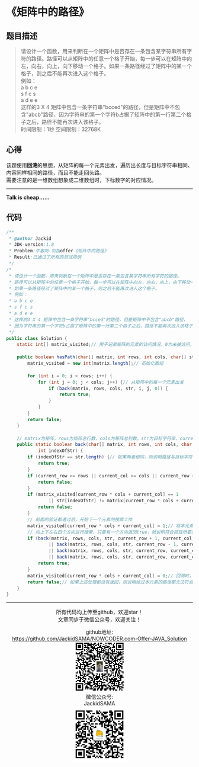# 《矩阵中的路径》
## 题目描述
>请设计一个函数，用来判断在一个矩阵中是否存在一条包含某字符串所有字符的路径。路径可以从矩阵中的任意一个格子开始，每一步可以在矩阵中向左，向右，向上，向下移动一个格子。如果一条路径经过了矩阵中的某一个格子，则之后不能再次进入这个格子。  
例如：   
a	b	c	e   
s	f	c	s   
a	d	e	e   
这样的3 X 4 矩阵中包含一条字符串"bcced"的路径，但是矩阵中不包含"abcb"路径，因为字符串的第一个字符b占据了矩阵中的第一行第二个格子之后，路径不能再次进入该格子。  
时间限制：1秒 空间限制：32768K

## 心得
该题使用**回溯**的思想，从矩阵的每一个元素出发，遍历出长度与目标字符串相同、内容同样相同的路径，而且不能走回头路。  
需要注意的是一维数组想象成二维数组时，下标数字的对应情况。

***
**Talk is cheap......**
## 代码
```java
/**
 * @author Jackid
 * JDK-version:1.8
 * Problem:牛客网-剑指offer《矩阵中的路径》
 * Result:已通过了所有的测试用例
 */
/*
 * 请设计一个函数，用来判断在一个矩阵中是否存在一条包含某字符串所有字符的路径。
 * 路径可以从矩阵中的任意一个格子开始，每一步可以在矩阵中向左，向右，向上，向下移动一个格子。
 * 如果一条路径经过了矩阵中的某一个格子，则之后不能再次进入这个格子。 
 * 例如： 
 * a b c e 
 * s f c s 
 * a d e e 
 * 这样的3 X 4 矩阵中包含一条字符串"bcced"的路径，但是矩阵中不包含"abcb"路径，
 * 因为字符串的第一个字符b占据了矩阵中的第一行第二个格子之后，路径不能再次进入该格子。
 */
public class Solution {
	static int[] matrix_visited;// 用于记录矩阵的元素的访问情况，0为未被访问，1为已经访问。
	
	public boolean hasPath(char[] matrix, int rows, int cols, char[] str) {
		matrix_visited = new int[matrix.length];// 初始化数组

		for (int i = 0; i < rows; i++) {
			for (int j = 0; j < cols; j++) {// 从矩阵中的每一个元素出发
				if (back(matrix, rows, cols, str, i, j, 0)) {
					return true;
				}
			}
		}
		return false;
	}

	// matrix为矩阵，rows为矩阵总行数，cols为矩阵总列数，str为目标字符串，current_row为当前元素所在的行，current_col为当前元素所在的列，indexOfStr为目标字符串中搜索到第几个字符
	public static boolean back(char[] matrix, int rows, int cols, char[] str, int current_row, int current_col,
			int indexOfStr) {
		if (indexOfStr == str.length) {// 如果两者相同，则说明路径与目标字符串一致，返回true
			return true;
		}
		if (current_row >= rows || current_col >= cols || current_row < 0 || current_col < 0) {// 如果行数或者列数越界，则返回false
			return false;
		}
		if (matrix_visited[current_row * cols + current_col] == 1
				|| str[indexOfStr] != matrix[current_row * cols + current_col]) {// 如果该元素已经被访问过或者经过的路径与目标字符串不一致，则返回false
			return false;
		}
		// 前面的验证都通过后，开始下一个元素的搜索工作
		matrix_visited[current_row * cols + current_col] = 1;// 将本元素标志为已经访问
		// 向上下左右四个方向进行搜索，只要有一个方向返回true，就说明符合题目所要求的情况，返回true
		if (back(matrix, rows, cols, str, current_row + 1, current_col, indexOfStr + 1)
				|| back(matrix, rows, cols, str, current_row - 1, current_col, indexOfStr + 1)
				|| back(matrix, rows, cols, str, current_row, current_col + 1, indexOfStr + 1)
				|| back(matrix, rows, cols, str, current_row, current_col - 1, indexOfStr + 1)) {
			return true;
		}
		matrix_visited[current_row * cols + current_col] = 0;// 回溯时，将本元素恢复成未访问的状态
		return false;// 如果上述处理都没有返回，则说明经过本元素的路径都无法符合题目要求，返回false
	}
}
```  

***
<div align="center">
所有代码均上传至github，欢迎star！<br/>
文章同步于微信公众号，欢迎关注！  

github地址:  
https://github.com/JackidSAMA/NOWCODER.com-Offer-JAVA_Solution  
<img src="../github_qrcode.png" width="135"/>  
微信公众号:  
JackidSAMA  
<img src="../wechat_qrcode.jpg" width="150"/>
</div>

